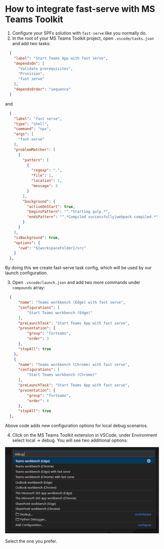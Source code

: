 # How to integrate fast-serve with MS Teams Toolkit

1. Configure your SPFx solution with `fast-serve` like you normally do.
2. In the root of your MS Teams Toolkit project, open `.vscode/tasks.json` and add two tasks:

```json
  {
    "label": "Start Teams App with fast serve",
    "dependsOn": [
      "Validate prerequisites",
      "Provision",
      "fast serve"
    ],
    "dependsOrder": "sequence"
  }
```

and

```json
  {
    "label": "fast serve",
    "type": "shell",
    "command": "npx",
    "args": [
      "fast-serve"
    ],
    "problemMatcher": [
      {
        "pattern": [
          {
            "regexp": ".",
            "file": 1,
            "location": 2,
            "message": 3
          }
        ],
        "background": {
          "activeOnStart": true,
          "beginsPattern": "^.*Starting gulp.*",
          "endsPattern": "^.*Compiled successfully|webpack compiled.*"
        }
      }
    ],
    "isBackground": true,
    "options": {
      "cwd": "${workspaceFolder}/src"
    }
  },
```

By doing this we create fast-serve task config, which will be used by our launch configuration.

3. Open `.vscode/launch.json` and add two more commands under `compounds` array:

```json
  {
      "name": "Teams workbench (Edge) with fast serve",
      "configurations": [
          "Start Teams workbench (Edge)"
      ],
      "preLaunchTask": "Start Teams App with fast serve",
      "presentation": {
          "group": "forteams",
          "order": 3
      },
      "stopAll": true
    },
    {
      "name": "Teams workbench (Chrome) with fast serve",
      "configurations": [
          "Start Teams workbench (Chrome)"
      ],
      "preLaunchTask": "Start Teams App with fast serve",
      "presentation": {
          "group": "forteams",
          "order": 4
      },
      "stopAll": true
  },
```

Above code adds new configuration options for local debug scenarios.

4. Click on the MS Teams Toolkit extension in VSCode, under Environment select local -> debug. You will see two additional options:

![ms teams toolkit](../img/ms-teams-tk.png)

Select the one you prefer.
